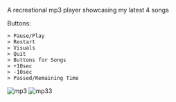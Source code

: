 A recreational mp3 player showcasing my latest 4 songs

Buttons:
```
> Pause/Play
> Restart
> Visuals
> Quit
> Buttons for Songs
> +10sec
> -10sec
> Passed/Remaining Time

```

![mp3](https://github.com/space-hippie0/pyhton_noob_stuff/assets/118982314/c6055f9f-e23a-4e15-a377-52a2009ff813)
![mp33](https://github.com/space-hippie0/pyhton_noob_stuff/assets/118982314/e28d87aa-1b22-4d80-814e-b4198b5b8a15)


